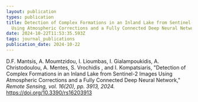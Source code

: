 ```yaml
---
layout: publication
types: publication
title: Detection of Complex Formations in an Inland Lake from Sentinel-2 Images
  Using Atmospheric Corrections and a Fully Connected Deep Neural Network
date: 2024-10-22T11:53:35.593Z
tags: journal_publications
publication_date: 2024-10-22
---
```

<!--StartFragment-->

D.F. Mantsis, A. Moumtzidou, I. Lioumbas, I. Gialampoukidis, A. Christodoulou, A. Mentes, S. Vrochidis , and I. Kompatsiaris, "Detection of Complex Formations in an Inland Lake from Sentinel-2 Images Using Atmospheric Corrections and a Fully Connected Deep Neural Network," *Remote Sensing, vol. 16(20), pp. 3913, 2024.* https://doi.org/10.3390/rs16203913

<!--EndFragment-->